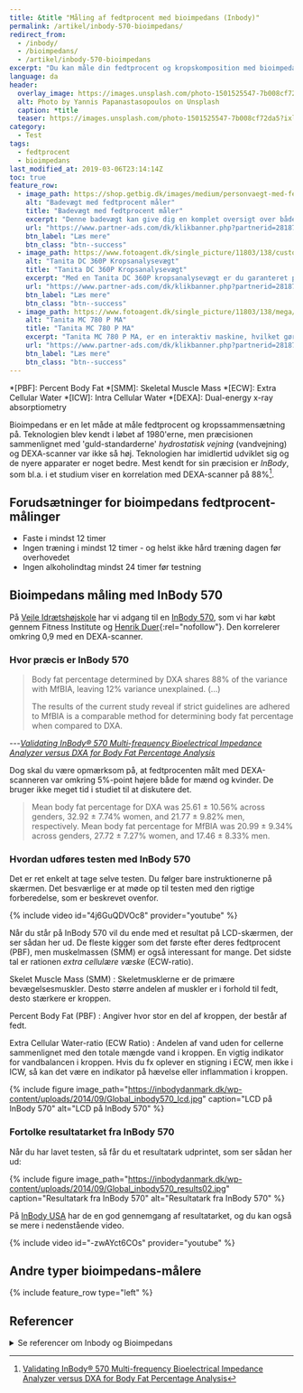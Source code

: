 ```yaml
---
title: &title "Måling af fedtprocent med bioimpedans (Inbody)"
permalink: /artikel/inbody-570-bioimpedans/
redirect_from:
  - /inbody/
  - /bioimpedans/
  - /artikel/inbody-570-bioimpedans
excerpt: "Du kan måle din fedtprocent og kropskomposition med bioimpedans - og de nyere maskiner er relativt reliabile og valide, hvis du følger anvisningerne."
language: da
header:
  overlay_image: https://images.unsplash.com/photo-1501525547-7b008cf72da5?ixlib=rb-1.2.1&ixid=eyJhcHBfaWQiOjEyMDd9&auto=format&fit=crop&w=1600&q=80
  alt: Photo by Yannis Papanastasopoulos on Unsplash
  caption: *title
  teaser: https://images.unsplash.com/photo-1501525547-7b008cf72da5?ixlib=rb-1.2.1&ixid=eyJhcHBfaWQiOjEyMDd9&auto=format&fit=crop&w=400&q=80
category:
  - Test
tags:
  - fedtprocent
  - bioimpedans
last_modified_at: 2019-03-06T23:14:14Z
toc: true
feature_row:
  - image_path: https://shop.getbig.dk/images/medium/personvaegt-med-fedtprocentmaaler_MED.jpg
    alt: "Badevægt med fedtprocent måler"
    title: "Badevægt med fedtprocent måler"
    excerpt: "Denne badevægt kan give dig en komplet oversigt over både vægt, fedtprocent, [BMI](/bmi/), væskeandel og knoglemasse. Man kan oprette analyser for 8 personer, og dermed kan hele familien nøjes med denne ene vægt. Denne vægt er formentlig ikke valideret og er langt fra så præcis, som de andre præsenteret i denne artikel."
    url: "https://www.partner-ads.com/dk/klikbanner.php?partnerid=28187&bannerid=21411&htmlurl=https://shop.getbig.dk/badevaegt-i-luksuskvalitet"
    btn_label: "Læs mere"
    btn_class: "btn--success"
  - image_path: https://www.fotoagent.dk/single_picture/11803/138/custom1/tanita_dc_360_p_avec_colonne_analyseur_de_masse_co.jpg
    alt: "Tanita DC 360P Kropsanalysevægt"
    title: "Tanita DC 360P Kropsanalysevægt"
    excerpt: "Med en Tanita DC 360P kropsanalysevægt er du garanteret præcise og nøjagtige resultater. På blot 15 sekunder er det muligt at få en fuld kropsanalyse. Resultaterne vil øjeblikkeligt blive vist på LCD-skærmen, som er nem at læse."
    url: "https://www.partner-ads.com/dk/klikbanner.php?partnerid=28187&bannerid=40368&htmlurl=https://www.fitnessgruppen.dk/tanita-dc-360p-kropsanalysevaegt/"
    btn_label: "Læs mere"
    btn_class: "btn--success"
  - image_path: https://www.fotoagent.dk/single_picture/11803/138/mega/Tanita_MC780_full(1).jpg
    alt: "Tanita MC 780 P MA"
    title: "Tanita MC 780 P MA"
    excerpt: "Tanita MC 780 P MA, er en interaktiv maskine, hvilket gør at vægten er nemt at benytte. Med det todelte display, kan du nemt overskue den målte og beregnede data."
    url: "https://www.partner-ads.com/dk/klikbanner.php?partnerid=28187&bannerid=40368&htmlurl=https://www.fitnessgruppen.dk/tanita-mc-780-p-ma/"
    btn_label: "Læs mere"
    btn_class: "btn--success"
---
```


*[PBF]: Percent Body Fat
*[SMM]: Skeletal Muscle Mass
*[ECW]: Extra Cellular Water
*[ICW]: Intra Cellular Water
*[DEXA]: Dual-energy x-ray absorptiometry

Bioimpedans er en let måde at måle fedtprocent og kropssammensætning på. Teknologien blev kendt i løbet af 1980'erne, men præcisionen sammenlignet med 'guld-standarderne' _hydrostatisk vejning_ (vandvejning) og DEXA-scanner var ikke så høj. Teknologien har imidlertid udviklet sig og de nyere apparater er noget bedre. Mest kendt for sin præcision er _InBody_, som bl.a. i et studium viser en korrelation med DEXA-scanner på 88%[^note].

[^note]: [Validating InBody® 570 Multi-frequency Bioelectrical Impedance Analyzer versus DXA for Body Fat Percentage Analysis](https://www.researchgate.net/profile/Ryan_Miller37/publication/318348260_Validating_InBody_R_570_Multi-frequency_Bioelectrical_Impedance_Analyzer_versus_DXA_for_Body_Fat_Percentage_Analysis/links/5964e3da458515183cfaaced/Validating-InBody-R-570-Multi-frequency-Bioelectrical-Impedance-Analyzer-versus-DXA-for-Body-Fat-Percentage-Analysis.pdf?origin=publication_detail)

## Forudsætninger for bioimpedans fedtprocent-målinger

- Faste i mindst 12 timer 
- Ingen træning i mindst 12 timer - og helst ikke hård træning dagen før overhovedet
- Ingen alkoholindtag mindst 24 timer før testning

## Bioimpedans måling med InBody 570

På [Vejle Idrætshøjskole](http://www.vih.dk/) har vi adgang til en [InBody 570](http://inbodydanmark.dk/produkter/inbody570/), som vi har købt gennem Fitness Institute og [Henrik Duer](https://www.partner-ads.com/dk/klikbanner.php?partnerid=28187&bannerid=53070){:rel="nofollow"}. Den korrelerer omkring 0,9 med en DEXA-scanner.

### Hvor præcis er InBody 570

> Body fat percentage determined by DXA shares 88% of the variance with MfBIA, leaving 12% variance unexplained. (...)
>
> The results of the current study reveal if strict guidelines are adhered to MfBIA is a comparable method for determining body fat percentage when compared to DXA. 

---<cite>[Validating InBody® 570 Multi-frequency Bioelectrical Impedance Analyzer versus DXA for Body Fat Percentage Analysis](https://www.researchgate.net/profile/Ryan_Miller37/publication/318348260_Validating_InBody_R_570_Multi-frequency_Bioelectrical_Impedance_Analyzer_versus_DXA_for_Body_Fat_Percentage_Analysis/links/5964e3da458515183cfaaced/Validating-InBody-R-570-Multi-frequency-Bioelectrical-Impedance-Analyzer-versus-DXA-for-Body-Fat-Percentage-Analysis.pdf?origin=publication_detail)</cite>

Dog skal du være opmærksom på, at fedtprocenten målt med DEXA-scanneren var omkring 5%-point højere både for mænd og kvinder. De bruger ikke meget tid i studiet til at diskutere det.

> Mean  body  fat  percentage  for  DXA  was  25.61  ±  10.56%  across genders,  32.92  ±  7.74%  women,  and  21.77  ±  9.82%  men, respectively. Mean body fat percentage for MfBIA was 20.99 ± 9.34% across genders, 27.72 ± 7.27% women, and 17.46 ± 8.33% men.

### Hvordan udføres testen med InBody 570

Det er ret enkelt at tage selve testen. Du følger bare instruktionerne på skærmen. Det besværlige er at møde op til testen med den rigtige forberedelse, som er beskrevet ovenfor.

{% include video id="4j6GuQDVOc8" provider="youtube"  %}

Når du står på InBody 570 vil du ende med et resultat på LCD-skærmen, der ser sådan her ud. De fleste kigger som det første efter deres fedtprocent (PBF), men muskelmassen (SMM) er også interessant for mange. Det sidste tal er rationen _extra cellulære væske_ (ECW-ratio).

Skelet Muscle Mass (SMM)
: Skeletmusklerne er de primære bevægelsesmuskler. Desto større andelen af muskler er i forhold til fedt, desto stærkere er kroppen.

Percent Body Fat (PBF)
: Angiver hvor stor en del af kroppen, der består af fedt.

Extra Cellular Water-ratio (ECW Ratio)
: Andelen af vand uden for cellerne sammenlignet med den totale mængde vand i kroppen. En vigtig indikator for vandbalancen i kroppen. Hvis du fx oplever en stigning i ECW, men ikke i ICW, så kan det være en indikator på hævelse eller inflammation i kroppen.

{% include figure image_path="https://inbodydanmark.dk/wp-content/uploads/2014/09/Global_inbody570_lcd.jpg" caption="LCD på InBody 570" alt="LCD på InBody 570" %}

### Fortolke resultatarket fra InBody 570

Når du har lavet testen, så får du et resultatark udprintet, som ser sådan her ud:

{% include figure image_path="https://inbodydanmark.dk/wp-content/uploads/2014/09/Global_inbody570_results02.jpg" caption="Resultatark fra InBody 570" alt="Resultatark fra InBody 570" %}

På [InBody USA](https://inbodyusa.com/general/570-result-sheet-interpretation/) har de en god gennemgang af resultatarket, og du kan også se mere i nedenstående video.

{% include video id="-zwAYct6COs" provider="youtube"  %}

## Andre typer bioimpedans-målere

{% include feature_row type="left" %}

## Referencer

<details markdown="1">
  <summary>Se referencer om Inbody og Bioimpedans</summary>

- Verney, Julien, Lore Metz, Elodie Chaplais, Charlotte Cardenoux, Bruno Pereira, og David Thivel. 2016. “Bioelectrical Impedance Is an Accurate Method to Assess Body Composition in Obese but Not Severely Obese Adolescents”. Nutrition Research (New York, N.Y.) 36 (7): 663–70. <https://doi.org/10.1016/j.nutres.2016.04.003>.
- Park, Kyeong Seon, Dong-Hwa Lee, JieEun Lee, Yoon Ji Kim, Kyong Yeun Jung, Kyoung Min Kim, Soo Heon Kwak, m.fl. 2016. “Comparison between Two Methods of Bioelectrical Impedance Analyses for Accuracy in Measuring Abdominal Visceral Fat Area”. Journal of Diabetes and Its Complications 30 (2): 343–49. <https://doi.org/10.1016/j.jdiacomp.2015.10.014>.
- Moon, J. R. 2013. “Body Composition in Athletes and Sports Nutrition: An Examination of the Bioimpedance Analysis Technique”. European Journal of Clinical Nutrition 67 Suppl 1 (januar): S54-59. <https://doi.org/10.1038/ejcn.2012.165>.
- Faria, Franciane Rocha, Eliane Rodrigues Faria, Roberta Stofeles Cecon, Djalma Adão Barbosa Júnior, Sylvia do Carmo Castro Franceschini, Maria do Carmo Gouveia Peluzio, Andréia Queiroz Ribeiro, Pedro Israel Cabral Lira, Paulo Roberto Cecon, og Silvia Eloiza Priore. 2013. “Body Fat Equations and Electrical Bioimpedance Values in Prediction of Cardiovascular Risk Factors in Eutrophic and Overweight Adolescents”. International Journal of Endocrinology 2013. <https://doi.org/10.1155/2013/501638>.
- Elia, M. 2013. “Body Composition by Whole-Body Bioelectrical Impedance and Prediction of Clinically Relevant Outcomes: Overvalued or Underused?” European Journal of Clinical Nutrition 67 Suppl 1 (januar): S60-70. <https://doi.org/10.1038/ejcn.2012.166>.
</details>
